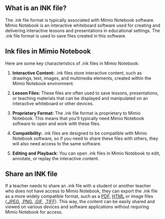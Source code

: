 ## What is an INK file?

The .ink file format is typically associated with Mimio Notebook software. Mimio Notebook is an interactive whiteboard software used for creating and delivering interactive lessons and presentations in educational settings. The .ink file format is used to save files created in this software.

## Ink files in Mimio Notebook

Here are some key characteristics of .ink files in Mimio Notebook:

1.  **Interactive Content:** .ink files store interactive content, such as drawings, text, images, and multimedia elements, created within the Mimio Notebook environment.
    
2.  **Lesson Files:** These files are often used to save lessons, presentations, or teaching materials that can be displayed and manipulated on an interactive whiteboard or other devices.
    
3.  **Proprietary Format:** The .ink file format is proprietary to Mimio Notebook. This means that you'll typically need Mimio Notebook software to open and work with these files.
    
4.  **Compatibility:** .ink files are designed to be compatible with Mimio Notebook software, so if you need to share these files with others, they will also need access to the same software.
    
5.  **Editing and Playback:** You can open .ink files in Mimio Notebook to edit, annotate, or replay the interactive content.

## Share an INK file

If a teacher needs to share an .ink file with a student or another teacher who does not have access to Mimio Notebook, they can export the .ink file as a more widely compatible format, such as a [PDF](/pdf/), [HTML](/web/html/) or image files ([.JPEG](/image/jpeg/), [.PNG](/image/png/), [.GIF](/image/gif/), [.TIFF](/image/tiff/)). This way, the content can be easily shared and viewed on various devices and software applications without requiring Mimio Notebook for access. 
